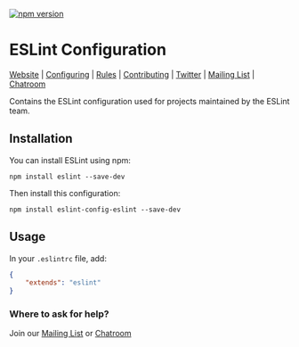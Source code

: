 [![npm version][npm-image]][npm-url]

# ESLint Configuration

[Website](https://eslint.org) | [Configuring](https://eslint.org/docs/user-guide/configuring) | [Rules](https://eslint.org/docs/rules/) | [Contributing](https://eslint.org/docs/developer-guide/contributing) | [Twitter](https://twitter.com/geteslint) | [Mailing List](https://groups.google.com/group/eslint) | [Chatroom](https://eslint.org/chat)

Contains the ESLint configuration used for projects maintained by the ESLint team.

## Installation

You can install ESLint using npm:

```shell
npm install eslint --save-dev
```

Then install this configuration:

```shell
npm install eslint-config-eslint --save-dev
```

## Usage

In your `.eslintrc` file, add:

```json
{
    "extends": "eslint"
}
```

### Where to ask for help?

Join our [Mailing List](https://groups.google.com/group/eslint) or [Chatroom](https://eslint.org/chat)

[npm-image]: https://img.shields.io/npm/v/eslint-config-eslint.svg?style=flat-square
[npm-url]: https://www.npmjs.com/package/eslint-config-eslint
